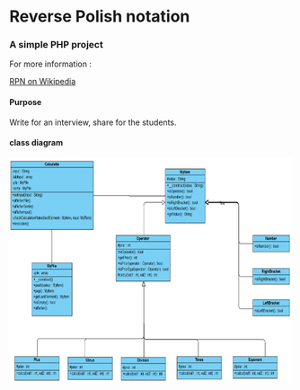 # Reverse Polish notation
<h3>A simple PHP project</h3>
<p>For more information :</p>
<p><a href="https://en.wikipedia.org/wiki/Reverse_Polish_notation" target="_blank"> RPN on Wikipedia</a></p>

<h4>Purpose </h4>
Write for an interview, share for the students.

<h4>class diagram</h4>

<img src="diagramme.png" height="400px;" target="_blank" alt="reverse polish notation">
